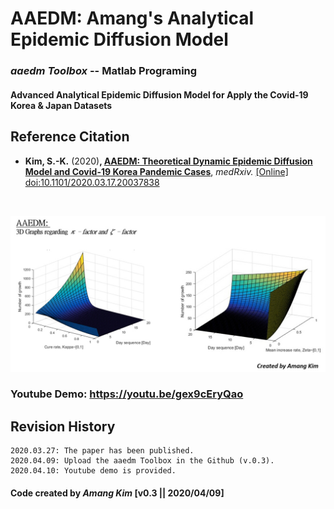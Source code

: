 # AAEDM: Amang's Analytical Epidemic Diffusion Model
### *aaedm Toolbox*  --  Matlab Programing
#### Advanced Analytical Epidemic Diffusion Model for Apply the Covid-19 Korea & Japan Datasets



## Reference Citation
* **Kim, S.-K.** (2020)**, <a href="https://www.medrxiv.org/content/10.1101/2020.03.17.20037838v1" target="_blank">AAEDM: Theoretical Dynamic Epidemic Diffusion Model and Covid-19 Korea Pandemic Cases</a>**, *medRxiv.* <a href="https://doi.org/10.1101/2020.03.17.20037838" target="_blank">[Online] doi:10.1101/2020.03.17.20037838 </a></br>
</br>


![-](https://github.com/amangkim/aaedm-covid19-kr/blob/master/AAEDM_GitHub_3D_Graphs_AMG.jpg)


### Youtube Demo: https://youtu.be/gex9cEryQao

## Revision History
```
2020.03.27: The paper has been published.
2020.04.09: Upload the aaedm Toolbox in the Github (v.0.3).
2020.04.10: Youtube demo is provided.
```

#### Code created by *Amang Kim* [v0.3 || 2020/04/09]

